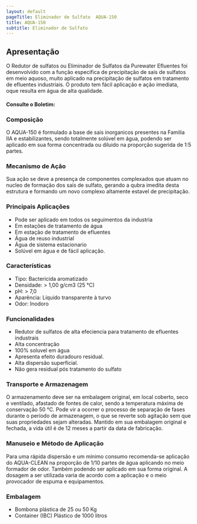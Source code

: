 ```yaml
---
layout: default
pageTitle: Eliminador de Sulfato  AQUA-150
title: AQUA-150
subtitle: Eliminador de Sulfato
---
```



## Apresentação
O Redutor de sulfatos ou Eliminador de Sulfatos da Purewater Efluentes foi desenvolvido com a função especifica de precipitação de sais de sulfatos em meio aquoso, muito aplicado na precipitação de sulfatos em tratamento de efluentes industriais.
O produto tem fácil aplicação e ação imediata, oque resulta em água de alta qualidade.

#### Consulte o Boletim:

### Composição
O AQUA-150 é formulado a base de sais inorganicos presentes na Familia IIA e estabilizantes, sendo totalmente solúvel em água, podendo ser aplicado em sua forma concentrada ou diluido na proporção sugerida de 1:5 partes.


### Mecanismo de Ação

Sua ação se deve a presença de componentes complexados que atuam no nucleo de formação dos sais de sulfato, gerando a qubra imedita desta estrutura e formando um novo complexo altamente estavel de precipitação.  

### Principais Aplicações
- Pode ser aplicado em todos os seguimentos da industria
- Em estações de tratamento de água
- Em estação de tratamento de efluentes
- Água de reuso industrial
- Água de sistema estacionario
- Solúvel em água e de fácil aplicação.



### Características

- Tipo: Bactericida aromatizado
- Densidade: > 1,00 g/cm3 (25 °C)
- pH: > 7,0
- Aparência: Líquido transparente à turvo
- Odor: Inodoro

### Funcionalidades

- Redutor de sulfatos de alta efeciencia para tratamento de efluentes industrais
- Alta concentração
- 100% soluvel em água
- Apresenta efeito duradouro residual.
- Alta dispersão superficial.
- Não gera residual pós tratamento do sulfato


### Transporte e Armazenagem
O armazenamento deve ser na embalagem original, em local coberto, seco e ventilado, afastado de fontes de calor, sendo a temperatura máxima de conservação 50 °C. 
Pode vir a ocorrer o processo de separação de fases durante o período de armazenagem, o que se reverte sob agitação sem que suas propriedades sejam alteradas. 
Mantido em sua embalagem original e fechada, a vida útil é de 12 meses a partir da data de  fabricação.

### Manuseio e Método de Aplicação
Para uma rápida dispersão e um mínimo consumo recomenda-se aplicação do AQUA-CLEAN na proporção de 1/10 partes de água aplicando no meio formador de odor. 
Também podendo ser aplicado em sua forma original.
A dosagem a ser utilizada varia de acordo com a aplicação e o meio provocador de espuma e equipamentos.

### Embalagem

- Bombona plástica de 25 ou 50 Kg
- Container (IBC) Plástico de 1000 litros



